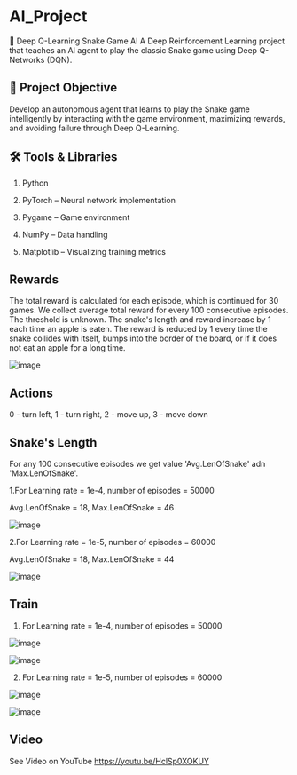 # AI_Project
🐍 Deep Q-Learning Snake Game AI
A Deep Reinforcement Learning project that teaches an AI agent to play the classic Snake game using Deep Q-Networks (DQN).

## 🎯 Project Objective
Develop an autonomous agent that learns to play the Snake game intelligently by interacting with the game environment, maximizing rewards, and avoiding failure through Deep Q-Learning.

## 🛠️ Tools & Libraries
1. Python

2. PyTorch – Neural network implementation

3. Pygame – Game environment

4. NumPy – Data handling

5. Matplotlib – Visualizing training metrics

## Rewards
The total reward is calculated for each episode, which is continued for 30 games.
We collect average total reward for every 100 consecutive episodes. The threshold is unknown.
The snake's length and reward increase by 1 each time an apple is eaten.
The reward is reduced by 1 every time the snake collides with itself,
bumps into the border of the board, or if it does not eat an apple for a long time.

![image](https://github.com/user-attachments/assets/ce593a96-6e67-4035-aae4-2710440ed6a2)

## Actions
0 - turn left, 1 - turn right, 2 - move up, 3 - move down

## Snake's Length
For any 100 consecutive episodes we get value 'Avg.LenOfSnake' adn 'Max.LenOfSnake'.

1.For Learning rate = 1e-4, number of episodes = 50000

Avg.LenOfSnake = 18, Max.LenOfSnake = 46

![image](https://github.com/user-attachments/assets/d077ddb9-2f7d-4a23-8865-e48efe81e309)

2.For Learning rate = 1e-5, number of episodes = 60000

Avg.LenOfSnake = 18, Max.LenOfSnake = 44


![image](https://github.com/user-attachments/assets/ff84de50-7618-4ba8-a6c6-2d5e3f3d6453)

## Train
1. For Learning rate = 1e-4, number of episodes = 50000

![image](https://github.com/user-attachments/assets/382c0736-fe05-4c17-a63b-e9e16edb95cf)

![image](https://github.com/user-attachments/assets/72bc0a1a-f7b7-4d09-8693-d04b81eff6a4)

2. For Learning rate = 1e-5, number of episodes = 60000

![image](https://github.com/user-attachments/assets/281d15d6-d948-407f-bb95-60421072e373)

![image](https://github.com/user-attachments/assets/cf3544a3-3cc8-4ecf-a114-525f408cfb00)

## Video

See Video on YouTube https://youtu.be/HclSp0XOKUY












